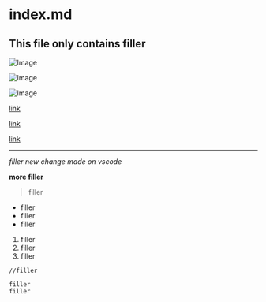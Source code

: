 # index.md
## This file only contains filler

![Image](https://hips.hearstapps.com/cos.h-cdn.co/assets/15/24/640x453/gallery-1434082562-smile.png?resize=980:*)

![Image](https://www.si.com/.image/c_limit%2Ccs_srgb%2Cq_auto:good%2Cw_620/MTY4MTAyNjU3NDY1MDY2ODgw/lebron-james-cavs-reactionjpg.webp)

![Image](https://bloximages.chicago2.vip.townnews.com/celebretainment.com/content/tncms/assets/v3/editorial/8/ba/8ba41d1b-8f02-5862-a5e3-62b0ee2ac259/5ae6e2f11b029.image.jpg?resize=750%2C488)

[link](https://www.si.com/.image/c_limit%2Ccs_srgb%2Cq_auto:good%2Cw_620/MTY4MTAyNjU3NDY1MDY2ODgw/lebron-james-cavs-reactionjpg.webp)

[link](https://hips.hearstapps.com/cos.h-cdn.co/assets/15/24/640x453/gallery-1434082562-smile.png?resize=480:*)

[link](https://bloximages.chicago2.vip.townnews.com/celebretainment.com/content/tncms/assets/v3/editorial/8/ba/8ba41d1b-8f02-5862-a5e3-62b0ee2ac259/5ae6e2f11b029.image.jpg?resize=750%2C488)

---
*filler*
*new change made on vscode*

**more filler**

> filler
* filler
* filler
* filler
 1. filler
 2. filler
 3. filler

`//filler`
```
filler
filler
```
